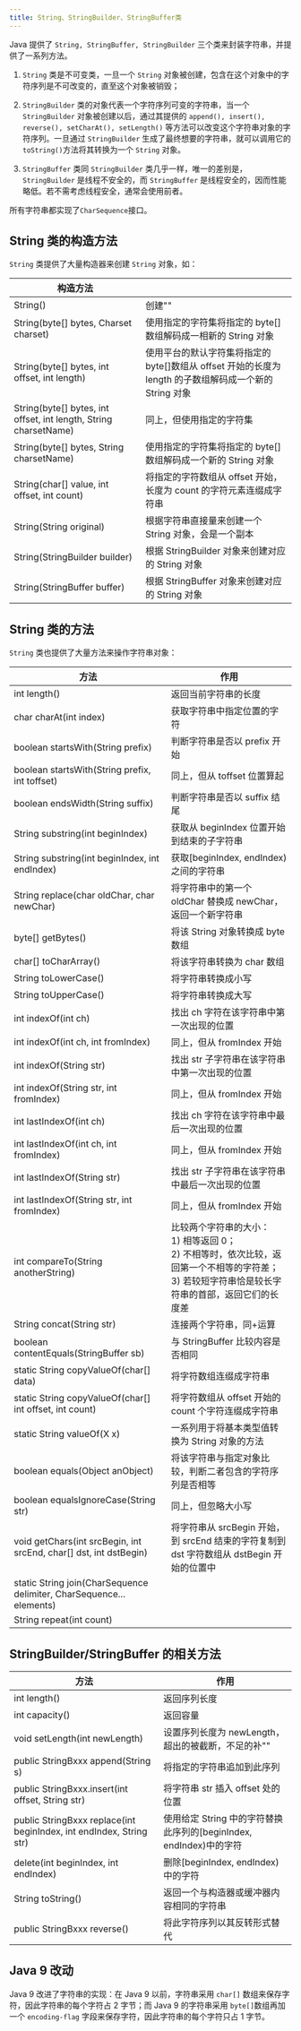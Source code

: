 ```yaml
---
title: String、StringBuilder、StringBuffer类
---
```


Java 提供了 `String, StringBuffer, StringBuilder` 三个类来封装字符串，并提供了一系列方法。

1. `String` 类是不可变类，一旦一个 `String` 对象被创建，包含在这个对象中的字符序列是不可改变的，直至这个对象被销毁；

2. `StringBuilder` 类的对象代表一个字符序列可变的字符串，当一个 `StringBuilder` 对象被创建以后，通过其提供的 `append(), insert(), reverse(), setCharAt(), setLength()` 等方法可以改变这个字符串对象的字符序列。一旦通过 `StringBuilder` 生成了最终想要的字符串，就可以调用它的 `toString()`方法将其转换为一个 `String` 对象。

3. `StringBuffer` 类同 `StringBuilder` 类几乎一样，唯一的差别是，`StringBuilder` 是线程不安全的，而 `StringBuffer` 是线程安全的，因而性能略低。若不需考虑线程安全，通常会使用前者。

所有字符串都实现了`CharSequence`接口。

## String 类的构造方法

`String` 类提供了大量构造器来创建 `String` 对象，如：

| 构造方法                                                         |                                                                                                         |
| ---------------------------------------------------------------- | ------------------------------------------------------------------------------------------------------- |
| String()                                                         | 创建""                                                                                                  |
| String(byte[] bytes, Charset charset)                            | 使用指定的字符集将指定的 byte[]数组解码成一相新的 String 对象                                           |
| String(byte[] bytes, int offset, int length)                     | 使用平台的默认字符集将指定的 byte[]数组从 offset 开始的长度为 length 的子数组解码成一个新的 String 对象 |
| String(byte[] bytes, int offset, int length, String charsetName) | 同上，但使用指定的字符集                                                                                |
| String(byte[] bytes, String charsetName)                         | 使用指定的字符集将指定的 byte[]数组解码成一个新的 String 对象                                           |
| String(char[] value, int offset, int count)                      | 将指定的字符数组从 offset 开始，长度为 count 的字符元素连缀成字符串                                     |
| String(String original)                                          | 根据字符串直接量来创建一个 String 对象，会是一个副本                                                    |
| String(StringBuilder builder)                                    | 根据 StringBuilder 对象来创建对应的 String 对象                                                         |
| String(StringBuffer buffer)                                      | 根据 StringBuffer 对象来创建对应的 String 对象                                                          |

## String 类的方法

`String` 类也提供了大量方法来操作字符串对象：

| 方法                                                         | 作用                                                         |
| ------------------------------------------------------------ | ------------------------------------------------------------ |
| int length()                                                 | 返回当前字符串的长度                                         |
| char charAt(int index)                                       | 获取字符串中指定位置的字符                                   |
| boolean startsWith(String prefix)                            | 判断字符串是否以 prefix 开始                                 |
| boolean startsWith(String prefix, int toffset)               | 同上，但从 toffset 位置算起                                  |
| boolean endsWidth(String suffix)                             | 判断字符串是否以 suffix 结尾                                 |
| String substring(int beginIndex)                             | 获取从 beginIndex 位置开始到结束的子字符串                   |
| String substring(int beginIndex, int endIndex)               | 获取[beginIndex, endIndex)之间的字符串                       |
| String replace(char oldChar, char newChar)                   | 将字符串中的第一个 oldChar 替换成 newChar，返回一个新字符串  |
| byte[] getBytes()                                            | 将该 String 对象转换成 byte 数组                             |
| char[] toCharArray()                                         | 将该字符串转换为 char 数组                                   |
| String toLowerCase()                                         | 将字符串转换成小写                                           |
| String toUpperCase()                                         | 将字符串转换成大写                                           |
| int indexOf(int ch)                                          | 找出 ch 字符在该字符串中第一次出现的位置                     |
| int indexOf(int ch, int fromIndex)                           | 同上，但从 fromIndex 开始                                    |
| int indexOf(String str)                                      | 找出 str 子字符串在该字符串中第一次出现的位置                |
| int indexOf(String str, int fromIndex)                       | 同上，但从 fromIndex 开始                                    |
| int lastIndexOf(int ch)                                      | 找出 ch 字符在该字符串中最后一次出现的位置                   |
| int lastIndexOf(int ch, int fromIndex)                       | 同上，但从 fromIndex 开始                                    |
| int lastIndexOf(String str)                                  | 找出 str 子字符串在该字符串中最后一次出现的位置              |
| int lastIndexOf(String str, int fromIndex)                   | 同上，但从 fromIndex 开始                                    |
| int compareTo(String anotherString)                          | 比较两个字符串的大小： <br />1) 相等返回 0；<br />2) 不相等时，依次比较，返回第一个不相等的字符差；<br />3) 若较短字符串恰是较长字符串的首部，返回它们的长度差 |
| String concat(String str)                                    | 连接两个字符串，同+运算                                      |
| boolean contentEquals(StringBuffer sb)                       | 与 StringBuffer 比较内容是否相同                             |
| static String copyValueOf(char[] data)                       | 将字符数组连缀成字符串                                       |
| static String copyValueOf(char[] int offset, int count)      | 将字符数组从 offset 开始的 count 个字符连缀成字符串          |
| static String valueOf(X x)                                   | 一系列用于将基本类型值转换为 String 对象的方法               |
| boolean equals(Object anObject)                              | 将该字符串与指定对象比较，判断二者包含的字符序列是否相等     |
| boolean equalsIgnoreCase(String str)                         | 同上，但忽略大小写                                           |
| void getChars(int srcBegin, int srcEnd, char[] dst, int dstBegin) | 将字符串从 srcBegin 开始，到 srcEnd 结束的字符复制到 dst 字符数组从 dstBegin 开始的位置中 |
| static String join(CharSequence delimiter, CharSequence... elements) |                                                              |
| String repeat(int count)                                     |                                                              |

## StringBuilder/StringBuffer 的相关方法

| 方法                                                         | 作用                                                         |
| ------------------------------------------------------------ | ------------------------------------------------------------ |
| int length()                                                 | 返回序列长度                                                 |
| int capacity()                                               | 返回容量                                                     |
| void setLength(int newLength)                                | 设置序列长度为 newLength，超出的被截断，不足的补""           |
| public StringBxxx append(String s)                           | 将指定的字符串追加到此序列                                   |
| public StringBxxx.insert(int offset, String str)             | 将字符串 str 插入 offset 处的位置                            |
| public StringBxxx replace(int beginIndex, int endIndex, String str) | 使用给定 String 中的字符替换此序列的[beginIndex, endIndex)中的字符 |
| delete(int beginIndex, int endIndex)                         | 删除[beginIndex, endIndex)中的字符                           |
| String toString()                                            | 返回一个与构造器或缓冲器内容相同的字符串                     |
| public StringBxxx reverse()                                  | 将此字符序列以其反转形式替代                                 |

## Java 9 改动

Java 9 改进了字符串的实现：在 Java 9 以前，字符串采用 `char[]` 数组来保存字符，因此字符串的每个字符占 2 字节；而 Java 9 的字符串采用 `byte[]`数组再加一个 `encoding-flag` 字段来保存字符，因此字符串的每个字符只占 1 字节。
